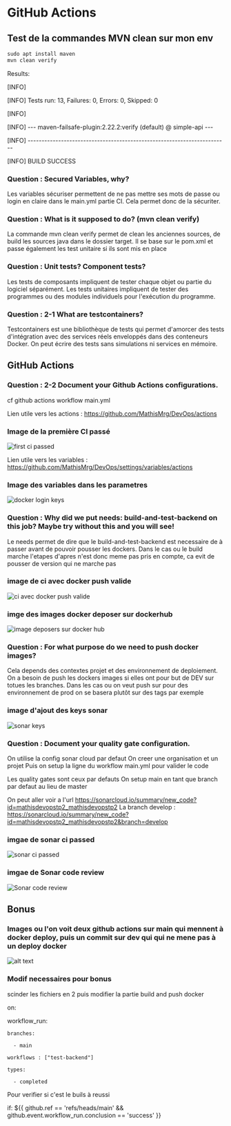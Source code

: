 # GitHub Actions

## Test de la commandes MVN clean sur mon env

```cmd
sudo apt install maven
mvn clean verify
```

Results:

[INFO] 

[INFO] Tests run: 13, Failures: 0, Errors: 0, Skipped: 0

[INFO] 

[INFO] --- maven-failsafe-plugin:2.22.2:verify (default) @ simple-api ---

[INFO] ------------------------------------------------------------------------

[INFO] BUILD SUCCESS

### Question : Secured Variables, why?

Les variables sécuriser permettent de ne pas mettre ses mots de passe ou login en claire dans le main.yml partie CI. Cela permet donc de la sécuriter.

### Question : What is it supposed to do? (mvn clean verify)

La commande mvn clean verify permet de clean les anciennes sources, de build les sources java dans le dossier target. Il se base sur le pom.xml et passe également les test unitaire si ils sont mis en place

### Question : Unit tests? Component tests?

Les tests de composants impliquent de tester chaque objet ou partie du logiciel séparément. Les tests unitaires impliquent de tester des programmes ou des modules individuels pour l'exécution du programme.

### Question : 2-1 What are testcontainers?

Testcontainers est une bibliothèque de tests qui permet d'amorcer des tests d'intégration avec des services réels enveloppés dans des conteneurs Docker. On peut écrire des tests sans simulations ni services en mémoire.

## GitHub Actions

### Question : 2-2 Document your Github Actions configurations.

cf github actions workflow main.yml

Lien utile vers les actions : https://github.com/MathisMrg/DevOps/actions

### Image de la première CI passé
![first ci passed](image-1.png)

Lien utile vers les variables : https://github.com/MathisMrg/DevOps/settings/variables/actions

### Image des variables dans les parametres
![docker login keys](image.png)

### Question : Why did we put needs: build-and-test-backend on this job? Maybe try without this and you will see!

Le needs permet de dire que le build-and-test-backend est necessaire de à passer avant de pouvoir pousser les dockers. Dans le cas ou le build marche l'etapes d'apres n'est donc meme pas pris en compte, ca evit de pousser de version qui ne marche pas

### image de ci avec docker push valide
![ci avec docker push valide](image-2.png)

### imge des images docker deposer sur dockerhub
![image deposers sur docker hub](image-3.png)

### Question : For what purpose do we need to push docker images?

Cela depends des contextes projet et des environnement de deploiement. On a besoin de push les dockers images si elles ont pour but de DEV sur totues les branches. Dans les cas ou on veut push sur pour des environnement de prod on se basera plutôt sur des tags par exemple

### image d'ajout des keys sonar 
![sonar keys](image-4.png)

### Question : Document your quality gate configuration.

On utilise la config sonar cloud par defaut
On creer une organisation et un projet
Puis on setup la ligne du workflow main.yml pour valider le code

Les quality gates sont ceux par defauts
On setup main en tant que branch par defaut au lieu de master

On peut aller voir a l'url https://sonarcloud.io/summary/new_code?id=mathisdevopstp2_mathisdevopstp2
La branch develop : https://sonarcloud.io/summary/new_code?id=mathisdevopstp2_mathisdevopstp2&branch=develop


### imgae de sonar ci passed
![sonar ci passed](image-6.png)

### imgae de Sonar code review
![Sonar code review](image-5.png)

## Bonus

### Images ou l'on voit deux github actions sur main qui mennent à docker deploy, puis un commit sur dev qui qui ne mene pas à un deploy docker
![alt text](image-7.png)

### Modif necessaires pour bonus

scinder les fichiers en 2 puis modifier la partie build and push docker

on:

  workflow_run:

    branches:

      - main

    workflows : ["test-backend"]

    types:

      - completed

Pour verifier si c'est le buils à reussi

if: ${{ github.ref == 'refs/heads/main' && github.event.workflow_run.conclusion == 'success' }}
